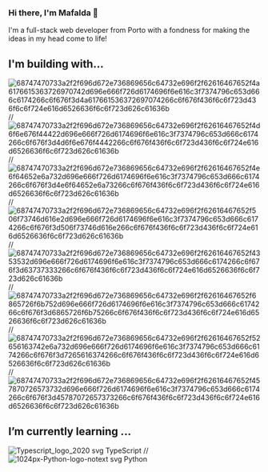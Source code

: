 ### Hi there, I'm Mafalda 👋

I'm a full-stack web developer from Porto with a fondness for making the ideas in my head come to life!

## I'm building with...
![68747470733a2f2f696d672e736869656c64732e696f2f62616467652f4a6176615363726970742d696e666f726d6174696f6e616c3f7374796c653d666c6174266c6f676f3d4a617661536372697074266c6f676f436f6c6f723d436f6c6f724e616d6526636f6c6f723d626c61636b](https://user-images.githubusercontent.com/99335442/176712245-68730ff1-bca1-4dca-bf9b-c398aa4bc1f5.svg)
 //
 ![68747470733a2f2f696d672e736869656c64732e696f2f62616467652f4d6f6e676f44422d696e666f726d6174696f6e616c3f7374796c653d666c6174266c6f676f3d4d6f6e676f4442266c6f676f436f6c6f723d436f6c6f724e616d6526636f6c6f723d626c61636b](https://user-images.githubusercontent.com/99335442/176712275-097b738c-b03b-4f4e-9b64-bb34a17f7211.svg)
//
![68747470733a2f2f696d672e736869656c64732e696f2f62616467652f4e6f64652e6a732d696e666f726d6174696f6e616c3f7374796c653d666c6174266c6f676f3d4e6f64652e6a73266c6f676f436f6c6f723d436f6c6f724e616d6526636f6c6f723d626c61636b](https://user-images.githubusercontent.com/99335442/176712338-cbe4ff8e-fb91-462e-8db0-e222f17f84c7.svg)
//
![68747470733a2f2f696d672e736869656c64732e696f2f62616467652f506f73746d616e2d696e666f726d6174696f6e616c3f7374796c653d666c6174266c6f676f3d506f73746d616e266c6f676f436f6c6f723d436f6c6f724e616d6526636f6c6f723d626c61636b](https://user-images.githubusercontent.com/99335442/176712412-895d98ba-1d67-4552-8920-5824078068ed.svg)
//
![68747470733a2f2f696d672e736869656c64732e696f2f62616467652f4353532d696e666f726d6174696f6e616c3f7374796c653d666c6174266c6f676f3d63737333266c6f676f436f6c6f723d436f6c6f724e616d6526636f6c6f723d626c61636b](https://user-images.githubusercontent.com/99335442/176712437-b2a08a59-0172-48f6-a191-c4f0c9473ea0.svg)
//
![68747470733a2f2f696d672e736869656c64732e696f2f62616467652f6865726f6b752d696e666f726d6174696f6e616c3f7374796c653d666c6174266c6f676f3d6865726f6b75266c6f676f436f6c6f723d436f6c6f724e616d6526636f6c6f723d626c61636b](https://user-images.githubusercontent.com/99335442/176712454-6603abe5-9b01-481d-a8c2-0882a143b6bf.svg)
//
![68747470733a2f2f696d672e736869656c64732e696f2f62616467652f52656163742e6a732d696e666f726d6174696f6e616c3f7374796c653d666c6174266c6f676f3d7265616374266c6f676f436f6c6f723d436f6c6f724e616d6526636f6c6f723d626c61636b](https://user-images.githubusercontent.com/99335442/176712497-4bb6987e-4bed-4a54-87d1-0d2e93c1b1fa.svg)
//
![68747470733a2f2f696d672e736869656c64732e696f2f62616467652f457870726573732d696e666f726d6174696f6e616c3f7374796c653d666c6174266c6f676f3d45787072657373266c6f676f436f6c6f723d436f6c6f724e616d6526636f6c6f723d626c61636b](https://user-images.githubusercontent.com/99335442/176712525-738a30f6-7aa4-4f87-a79e-e975963bf317.svg)

## I’m currently learning ...
![Typescript_logo_2020 svg](https://user-images.githubusercontent.com/99335442/176713726-6edd3500-c356-40aa-8e98-376395827421.png)
 TypeScript 
//
![1024px-Python-logo-notext svg](https://user-images.githubusercontent.com/99335442/176713553-f0998aef-782a-47da-9c7f-22928a26d0fd.png)
Python

